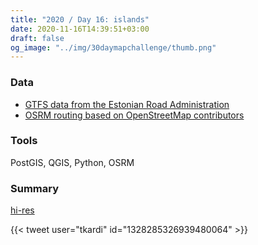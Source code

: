```yaml
---
title: "2020 / Day 16: islands"
date: 2020-11-16T14:39:51+03:00
draft: false
og_image: "../img/30daymapchallenge/thumb.png"
---
```

### Data
- [GTFS data from the Estonian Road Administration](https://www.mnt.ee/eng/public-transportation/public-transport-information-system)
- [OSRM routing based on OpenStreetMap contributors](https://www.openstreetmap.org/)

### Tools
PostGIS, QGIS, Python, OSRM

### Summary
[hi-res](https://tkardi.ee/writeup/img/30daymapchallenge/day-16-islands.png)

{{< tweet user="tkardi" id="1328285326939480064" >}}

